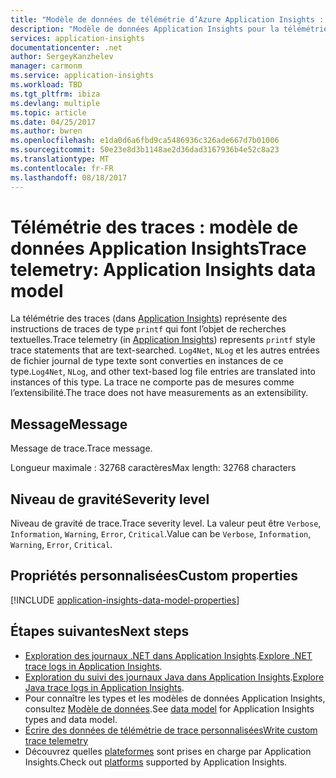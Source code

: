 ```yaml
---
title: "Modèle de données de télémétrie d’Azure Application Insights : télémétrie des traces | Microsoft Docs"
description: "Modèle de données Application Insights pour la télémétrie des traces"
services: application-insights
documentationcenter: .net
author: SergeyKanzhelev
manager: carmonm
ms.service: application-insights
ms.workload: TBD
ms.tgt_pltfrm: ibiza
ms.devlang: multiple
ms.topic: article
ms.date: 04/25/2017
ms.author: bwren
ms.openlocfilehash: e1da0d6a6fbd9ca5486936c326ade667d7b01006
ms.sourcegitcommit: 50e23e8d3b1148ae2d36dad3167936b4e52c8a23
ms.translationtype: MT
ms.contentlocale: fr-FR
ms.lasthandoff: 08/18/2017
---
```

# <a name="trace-telemetry-application-insights-data-model"></a><span data-ttu-id="a710c-103">Télémétrie des traces : modèle de données Application Insights</span><span class="sxs-lookup"><span data-stu-id="a710c-103">Trace telemetry: Application Insights data model</span></span>

<span data-ttu-id="a710c-104">La télémétrie des traces (dans [Application Insights](app-insights-overview.md)) représente des instructions de traces de type `printf` qui font l’objet de recherches textuelles.</span><span class="sxs-lookup"><span data-stu-id="a710c-104">Trace telemetry (in [Application Insights](app-insights-overview.md)) represents `printf` style trace statements that are text-searched.</span></span> <span data-ttu-id="a710c-105">`Log4Net`, `NLog` et les autres entrées de fichier journal de type texte sont converties en instances de ce type.</span><span class="sxs-lookup"><span data-stu-id="a710c-105">`Log4Net`, `NLog`, and other text-based log file entries are translated into instances of this type.</span></span> <span data-ttu-id="a710c-106">La trace ne comporte pas de mesures comme l’extensibilité.</span><span class="sxs-lookup"><span data-stu-id="a710c-106">The trace does not have measurements as an extensibility.</span></span>

## <a name="message"></a><span data-ttu-id="a710c-107">Message</span><span class="sxs-lookup"><span data-stu-id="a710c-107">Message</span></span>

<span data-ttu-id="a710c-108">Message de trace.</span><span class="sxs-lookup"><span data-stu-id="a710c-108">Trace message.</span></span>

<span data-ttu-id="a710c-109">Longueur maximale : 32768 caractères</span><span class="sxs-lookup"><span data-stu-id="a710c-109">Max length: 32768 characters</span></span>

## <a name="severity-level"></a><span data-ttu-id="a710c-110">Niveau de gravité</span><span class="sxs-lookup"><span data-stu-id="a710c-110">Severity level</span></span>

<span data-ttu-id="a710c-111">Niveau de gravité de trace.</span><span class="sxs-lookup"><span data-stu-id="a710c-111">Trace severity level.</span></span> <span data-ttu-id="a710c-112">La valeur peut être `Verbose`, `Information`, `Warning`, `Error`, `Critical`.</span><span class="sxs-lookup"><span data-stu-id="a710c-112">Value can be `Verbose`, `Information`, `Warning`, `Error`, `Critical`.</span></span>

## <a name="custom-properties"></a><span data-ttu-id="a710c-113">Propriétés personnalisées</span><span class="sxs-lookup"><span data-stu-id="a710c-113">Custom properties</span></span>

[!INCLUDE [application-insights-data-model-properties](../../includes/application-insights-data-model-properties.md)]

## <a name="next-steps"></a><span data-ttu-id="a710c-114">Étapes suivantes</span><span class="sxs-lookup"><span data-stu-id="a710c-114">Next steps</span></span>

- <span data-ttu-id="a710c-115">[Exploration des journaux .NET dans Application Insights](app-insights-asp-net-trace-logs.md).</span><span class="sxs-lookup"><span data-stu-id="a710c-115">[Explore .NET trace logs in Application Insights](app-insights-asp-net-trace-logs.md).</span></span>
- <span data-ttu-id="a710c-116">[Exploration du suivi des journaux Java dans Application Insights](app-insights-java-trace-logs.md).</span><span class="sxs-lookup"><span data-stu-id="a710c-116">[Explore Java trace logs in Application Insights](app-insights-java-trace-logs.md).</span></span>
- <span data-ttu-id="a710c-117">Pour connaître les types et les modèles de données Application Insights, consultez [Modèle de données](application-insights-data-model.md).</span><span class="sxs-lookup"><span data-stu-id="a710c-117">See [data model](application-insights-data-model.md) for Application Insights types and data model.</span></span>
- [<span data-ttu-id="a710c-118">Écrire des données de télémétrie de trace personnalisées</span><span class="sxs-lookup"><span data-stu-id="a710c-118">Write custom trace telemetry</span></span>](app-insights-api-custom-events-metrics.md#tracktrace)
- <span data-ttu-id="a710c-119">Découvrez quelles [plateformes](app-insights-platforms.md) sont prises en charge par Application Insights.</span><span class="sxs-lookup"><span data-stu-id="a710c-119">Check out [platforms](app-insights-platforms.md) supported by Application Insights.</span></span>
